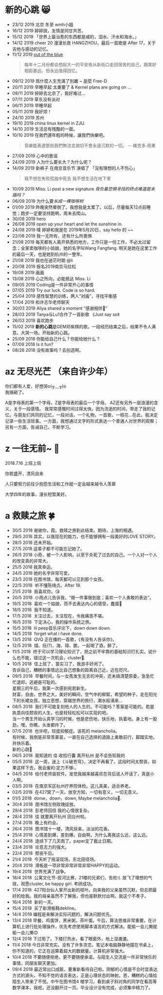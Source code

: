 # 新的心跳 :smile_cat:
* 23/12 2019 北京 冬至 wmh小姐
* 16/12 2019 婷婷說，友情是同甘共苦。
* 15/12 2019 「世界上最治愈的东西都是咸的，泪水、汗水和海水。」
* 14/12 2019 cheer 20 漫漫长夜 HANGZHOU，最后一首歌是 After 17，关于吉他与感动的记忆。
* 11/12 2019 [out of the blue](http://yuezhu.org/out-of-the-blue/)
  > 每年十二月份都会想起大一的平安夜从新街口走回宿舍的自己，跟美好相距甚远，但永远值得回忆。
* 09/12 2019 爲什麼人生充滿了別離 ~ 是麼 Free-D
* 20/11 2019 早睡早起 太重要了 & Kernel plans are going on ... 
* 09/11 2019 婷婷去北京了，我好难过...
* 07/11 2019 草东没有派对
* 06/11 2019 早睡早起
* 05/11 2019 我好烦！
* 24/10 2019 苏州
* 19/10 2019 china linux kernel in ZJU.
* 14/10 2019 生活总有残酷的一面。
* 10/10 2019 在我們還年輕的時候，讓我們快樂吧。
  > 音樂能表達那些我們無法言說切不會永遠沉默的一切。 -- 維克多·雨果
* 27/09 2019 心中的歌谣
* 24/09 2019 人为什么要长大？为什么呢？
* 14/09 2019 新裤子 在南京音乐节 演唱了 「没有理想的人不伤心」
  > 我不想在失败孤独中死去 我不想生活在地下里
* 10/09 2019 Miss. Li post a new signature *背负着恐惧寻找的终点难道是末路吗？*
* 06/09 2019 为什么要*长成一棵咖啡树*
* 01/09 2019 昨晚突然晕倒了。我想我是太累了。以后，尽量每天12点前睡觉；跑步一定要坚持跑啊，周末去爬山。
* 30/08 2019 hero
* 26/08 2019 open up your heart and let the sunshine in.
* 24/08 2019 噗 婷婷和我是在 2019年5月20日，say hello 的 ~~
* 22/08 2019 我一无所有，还有什么所畏惧
* 21/08 2019 每天都有人离开熟悉的地方，工作只是一份工作，不必太过留念；全家卖咖啡的小姑娘，她的名字叫Wang Fangfang. 明天是她在这里工作的最后一天，也是她到杭州的一整年。
* 21/08 2019 我也在迷茫时期 @li
* 20/08 2019 报名2019南京马拉松
* 19/08 2019 画画
* 13/08 2019 心之所向，必能抵达 Miss. Li
* 09/05 2019 Coding是一件非常开心的事情
* 07/05 2019 Try our luck. Code is so hard.
* 25/04 2019 感性智慧的训练，两人“对画”，寻找平衡感
* 17/04 2019 和许志华老师聊天
* 30/03 2019 Aliya shared a moment “感谢相伴:pig:”
* 28/03 2019 Tanya与Lu1合作了一首新歌 《Just say so》
* 26/03 2019 喜欢跑步
* 15/02 2019 **新的心跳**是GEM邓紫棋的歌。一段经历结束之后，结果不令人满意。大哭一场，开始新的心跳。
* 25/09 2018 你能给自己什么？你能给她什么？
* 07/09 2018 Is it fun?
* 08/26 2018 没有故事吗？去创造啊。

# az 无尽光芒 （来自许少年）

你们都有人爱，好想哭o(╥﹏╥)o  
我搞砸了。

A是字母表的第一个字母，Z是字母表的最后一个字母。
AZ还有另外一层浪漫的含义，关于一段感情。
我常常感慨时间过得太快，因为流逝的时间，带走了我的记忆。与朋友们共同的记忆，一段对话，一个礼物，一首歌，一枝花...在此，我决定记录一些生活琐事。一方面，我想通过文字的形式表达一个普通人对世界的观察；另有一方面，告诫自己，不断学习。
# z 一往无前~ :rose:

2018.7.16 上班上班

你若盛开，清风自来

人只要努力前往少抱怨生活和工作就一定会越来越令人羡慕

大学四年的故事，漫长短暂美好。

# a 救赎之旅 :four_leaf_clover:
* 30/5 2018  谢谢你，霞。救赎之旅到此结束。期待，上海的相遇。
* 29/5 2018  其实，以我现在的能力，也不能够拥有一段美好的LOVE STORY。
* 28/5 2018  还未开始。
* 27/5 2018  这辈子都不可能忘记她了。
* 26/5 2018  小奇，被一个人影响，以至于杀死了过去的自己。一个人对一个人的改变真的非常大。
* 25/5 2018  我真幸运。
* 24/5 2018  她的名字非常可爱。
* 23/5 2018  在图书馆，每天都可以见到那个女孩。
* 22/5 2018  听不懂陈绮贞。After 18.
* 21/5 2018  我喜欢你。:kissing_heart:
* 20/5 2018  小雨点儿告诉我，“做一件事做到底；喜欢一个人勇敢的表达”。
* 19/5 2018  喜欢一个姑娘，而不去表达内心的感受，蠢蛋:egg:
* 18/5 2018  我不知道。
* 17/5 2018  关注过去，关注现在，令我痛苦不堪。
* 16/5 2018  下定决心，我的操作系统之旅。
* 15/5 2018  lil peep音乐评论下，down down down.
* 14/5 2018  forget what i have done.
* 13/5 2018  QVQ 正在播的一首歌，《有没有人告诉你》。
* 12/5 2018  熠、阮(?)、海、璋、鹏，一起喝了酒，醉了。
* 11/5 2018  终于可以学习理论知识了，把之前不牢靠的基础知识打扎实。说什么也不能，错过这一次机会，cluster:leaves:.
* 10/5 2018  佳上班了，苗实习了，我游手好闲了。<br> 告诉自己，糟糕的事情远比自己想象的距离自己近，近在咫尺。
* 09/5 2018  早餐时间，与一女孩发生无言的冲突，还未搞清楚原委，急急忙忙退却。逃避是可耻的。<br>星期三的午后，我第一次感到宛若新生。<br>财富，自由，世界之大，美好的瞬间，空气中的柳絮，希望的种子，走在阳光下的长裙女孩，独立思想，穿越世界的旅行，潮水般涌来...
* 08/5 2018  我们不可能复刻他人的人生的。不可能吗？答案是可能的。若是执意向往颓丧的人生，也是轻轻松松可以实现的吧。<br> 当一个男生开始认真学习的时候，他是悲伤地，快乐地，执着地。身上有一股劲，嘿，你瞧，头发都炸了。
* 07/5 2018  也许吧，轻度抑郁症。该死的 melancholia。<br> 有时候，我倒是非常羡慕苗，一直在自己选择的道路上勇敢前行，脚踏实地，并快乐着。<br> 新的心跳:heartbeat:
* 06/5 2018  我知道的 佳 收拾行囊 离开杭州 是不会告知我的
* 05/5 2018  这一周，迷上《斗破苍穹》，决定不再看了。这段时间太颓丧，如果这样下去，我会废的:定力不够:。
* 04/5 2018  给付老师装软件。发觉我越来越喜欢在背后说人坏话了，真是小人啊。
* 03/5 2018  在南京军区杭州疗养院体检。这儿真美，适合养老。
* 02/5 2018  在427窝了一天。放空方知，一切有意义，一切无意义。
* 01/5 2018  donw，down，down, Maybe melancholia:love_letter:.
* 30/4 2018  图书馆左侧玫瑰绽放。
* 29/4 2018  彭老师回信 我的心情很复杂。
* 28/4 2018  佳 就要离开杭州 回台州啦。
* 27/4 2018  晚上有约会。
* 26/4 2018  图书馆十一楼，清风徐来，淡淡的花香。
* 25/4 2018  心情差到爆，差到爆。自由啊，为什么离我这么远，这么远。
* 24/4 2018  连续下了几天雨了。paper定了截止日期。
* 23/4 2018  论意志力的强大。
* 22/4 2018  颓丧午后。
* 21/4 2018  今天听了摇滚现场，东北田径场。
* 20/4 2018  滑板是一项非常非常非常非常HAPPY的运动。
* 19/4 2018  世界充满了战争。
* 18/4 2018  公寓文化节-拔河比赛，21楼的兄弟们，告败:(. 放飞了理想的气球，祝愿cluster, be happy girl. 考研成功。
* 17/4 2018  427阳台仙人掌开出新的枝叶。向来我的父亲虽然沉默，但总把最好的给我。我的母亲虽然不了解我，但也是默默付出啊。我这个不孝子。
* 16/4 2018  新的一天。
* 15/4 2018  买了新滑板鞋dekline。
* 14/4 2018  编程是来解决实际问题的，解决问题优先。
* 13/4 2018  早餐，鸡蛋饼，黑米粥，茶叶蛋。午后，算法思维非常重要。在计算机上进行批处理操作，优先考虑使用脚本语言的方式解决。能偷一会儿懒就偷一会儿懒:blush:
* 12/4 2018  下过雨了。下楼打热水，看了眼窗外，地上湿漉漉。
* 11/4 2018  今日非常充实。没有了许多贪恋。笔记本电脑静静地摆在书桌上，你不知道的，它正在运算着超大的数据量。计算机非常强大。
* 10/4 2018  不要随便拒绝，更不要随便承诺。与陌生人交流是一件非常快乐的事情，同朋友聊天更加。
* 09/4 2018  最近常出口成脏，要重新看待自己啦。阴郁的心情是不合时宜表达方式的源头，不知不觉的语言表达，正是心理状态的映射。恩，糟糕的心情给陌生人带来了不悦。中午在图书馆4  楼学习，看到桌子斜对角的同学在看高等数学课本，我呢，还没翻开过一页。毕业设计没有完成，必须集中精力了。
